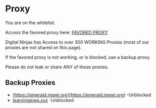 # Proxy
You are on the whitelist. 

Access the favored proxy here: [FAVORED PROXY](https://interactive.kydana.art/)

Digital Ninjas has Access to over 300 WORKING Proxies (most of our proxies are not shared on this page). 

If the favored proxy is not working, or is blocked, use a backup proxy.

Please do not leak or share ANY of these proxies.

## Backup Proxies


- [https://emerald.irepel.org](https://emerald.irepel.org) -Unblocked
- [learningprep.xyz](https://learningprep.xyz/) -Unblocked
